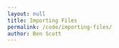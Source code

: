 ```yaml
---
layout: null
title: Importing Files
permalink: /code/importing-files/
author: Ben Scott
---
```



<script deferred type="module">

///
/// SNWG - make your own files day
///
/// 2017-10-18 Ben Scott @evan-erdos <bescott.org>
///
import * as T from '../lib/module.js'
import FancyRenderer from '../evan-erdos/FancyRenderer.js'

// a rate of rotation and delta time
let rate = 3, dt = 0

// a "terrain" and a "thing", our object containers
let terrain = new T.Object3D(), thing = new T.Object3D()


let cube = new T.Mesh(
    new T.CubeGeometry(10,10,10),
    new T.MeshStandardMaterial({ color: 0xDDDDDD }))
    cube.position.set(-50,0,0)
    cube.receiveShadow = true
    cube.castShadow = true
    terrain.add(cube)


let box = new T.Mesh(
    new T.CubeGeometry(20,20,15),
    new T.MeshStandardMaterial({ color: 0xBBAAAA }))
    box.position.set(30,0,10)
    box.receiveShadow = true
    box.castShadow = true
    terrain.add(box)


let tree = new T.Mesh(
    new T.CubeGeometry(5,30,6),
    new T.MeshStandardMaterial({ color: 0x777777 }))
    tree.position.set(30,0,-40)
    tree.receiveShadow = true
    tree.castShadow = true
    terrain.add(tree)


let ground = new T.Mesh(
    new T.PlaneGeometry(1e2,1e2,32,32),
    new T.MeshPhongMaterial({ color: 0xAAAAAA }))
    ground.rotation.set(-Math.PI/2,0,0)
    ground.castShadow = true
    ground.receiveShadow = true
    terrain.add(ground)



let tetrahedron = new T.Mesh(
    new T.TetrahedronGeometry(1,2),
    new T.MeshStandardMaterial({
        wireframe: true,
        color: 0xFFFFFFAA,
        metalness: 0.3,
        roughness: 0.6,
        emissiveIntensity: 1.5, }))
    tetrahedron.position.set(0,2.5,0)
    tetrahedron.scale.set(1,2,1)
    thing.add(tetrahedron)


let sphere = new T.Mesh(
    new T.SphereGeometry(0.8,32,32),
    new T.MeshStandardMaterial({
        color: 0xFFAAEEAA,
        metalness: 0.1,
        roughness: 0.8, }))
    sphere.position.set(0,3,0)
    sphere.receiveShadow = true
    sphere.castShadow = true
    thing.add(sphere)



let diamond = new T.Mesh(
    new T.IcosahedronGeometry(0.25,0),
    new T.MeshStandardMaterial({
        color: 0xC1BAB1,
        metalness: 0.8,
        roughness: 0.3, }))
    diamond.position.set(0,1,0)
    diamond.receiveShadow = true
    diamond.castShadow = true
    thing.add(diamond)


let torus = new T.Mesh(
    new T.TorusKnotGeometry(1,0.1,32,16),
    new T.MeshStandardMaterial({
        color: 0x00FFAA,
        metalness: 0.0,
        roughness: 1.0, }))
    torus.position.set(0,0.5,0)
    torus.rotation.set(Math.PI/2,Math.PI/9,0)
    torus.receiveShadow = true
    torus.castShadow = true
    thing.add(torus)


function createPylon() {

    let light = new T.PointLight(0xFFDDFF, 1, 10, 2)
        light.position.set(0,1.5,0)
        light.castShadow = true
        light.shadow.camera.far = 100

    let bulb = new T.Mesh(
        new T.CylinderGeometry(0.1,0.1,0.5,8,2),
        new T.MeshStandardMaterial({
            color: 0xFFFFFF,
            emissive: 0xFFFFFF,
            emissiveIntensity: 2, }))
        bulb.position.set(0,1.7,0)
        bulb.castShadow = false
        bulb.receiveShadow = false


    let pylon = new T.Mesh(
        new T.CylinderGeometry(0.1,0.2,2.5,8,4),
        new T.MeshStandardMaterial({
            color: 0xBBEEFF,
            metalness: 0.1,
            roughness: 0.1,
            emissive: 1.0, }))
        pylon.add(light, bulb)
        pylon.rotation.set(Math.PI/2,0,0)
        pylon.position.set(0,3,1.5)
        pylon.castShadow = false
        pylon.receiveShadow = false

    return pylon
}


// superfluous iterator pattern for very fast overdesigning!
for (let theta of (function*() { yield 0; yield 180 })()) {
    let o = new T.Object3D()
    o.add(createPylon())
    o.rotateY(T.Math.degToRad(theta))
    thing.add(o)
}


// this is the update function that we pass to the renderer,
// who then calls us back before it renders the scene.
function update(time) {
    dt += time
    torus.position.z = 10*Math.sin(1+dt)*time
    torus.position.x = Math.cos(dt)*time
    torus.rotateY(-2*rate*time)
    thing.rotateY(rate*time)
}

async function load() {
    let lampMesh = await T.load('../evan-erdos/models/brass-lantern/lamp.gltf')
    let albedo = await T.load('planet-albedo.png')
    let normal = await T.load('planet-normal.png')
    terrain.add(lampMesh.scene)

    /*
    let material = new T.MeshPhysicalMaterial({
        color: 0x00EEFF,
        metalness: 0.1,
        roughness: 0.1,
        emissive: 1.0,
        map: albdeo,
        noramlMap: normal,
    })
    */

}



let renderer = new FancyRenderer({
    position: { x: 0, y: 10, z: 15 },
    update: (t) => update(t),
    path: '../evan-erdos/' })


thing.position.set(0,2.5,0)


// adds our terrain and the spinning thing to the renderer
renderer.add(terrain, thing)

</script>

